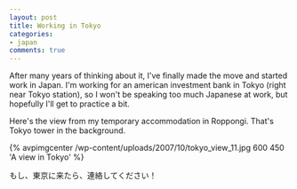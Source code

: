 ```yaml
---
layout: post
title: Working in Tokyo
categories:
- japan
comments: true
---
```

After many years of thinking about it, I've finally made the move and started work in Japan. I'm working for an american investment bank in Tokyo (right near Tokyo station), so I won't be speaking too much Japanese at work, but hopefully I'll get to practice a bit.

Here's the view from my temporary accommodation in Roppongi. That's Tokyo tower in the background.

{% avpimgcenter /wp-content/uploads/2007/10/tokyo_view_11.jpg 600 450 'A view in Tokyo' %}

もし、東京に来たら、連絡してください！
